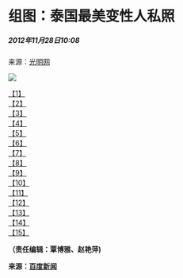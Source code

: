 # 组图：泰国最美变性人私照

##### 2012年11月28日10:08    
来源：[光明网](http://www.gmw.cn/)    

![](http://www.people.com.cn/mediafile/pic/20121128/88/12895333880500476940.jpg)

[【1】](/n/2012/1128/c1002-19723864-1.html)  
[【2】](/n/2012/1128/c1002-19723864-2.html)  
[【3】](/n/2012/1128/c1002-19723864-3.html)  
[【4】](/n/2012/1128/c1002-19723864-4.html)  
[【5】](/n/2012/1128/c1002-19723864-5.html)  
[【6】](/n/2012/1128/c1002-19723864-6.html)  
[【7】](/n/2012/1128/c1002-19723864-7.html)  
[【8】](/n/2012/1128/c1002-19723864-8.html)  
[【9】](/n/2012/1128/c1002-19723864-9.html)  
[【10】](/n/2012/1128/c1002-19723864-10.html)  
[【11】](/n/2012/1128/c1002-19723864-11.html)  
[【12】](/n/2012/1128/c1002-19723864-12.html)  
[【13】](/n/2012/1128/c1002-19723864-13.html)  
[【14】](/n/2012/1128/c1002-19723864-14.html)  
[【15】](/n/2012/1128/c1002-19723864-15.html)

**（责任编辑：覃博雅、赵艳萍)**

**来源：[百度新闻](http://news.baidu.com/view.html?from=people)**
